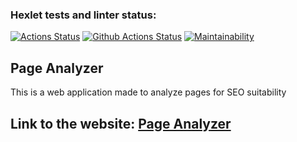 ### Hexlet tests and linter status:
[![Actions Status](https://github.com/DLineX/python-project-83/actions/workflows/hexlet-check.yml/badge.svg)](https://github.com/DLineX/python-project-83/actions)
[![Github Actions Status](https://github.com/DLineX/python-project-83/workflows/Github%20Actions/badge.svg)](https://github.com/DLineX/python-project-83/pyci.yml)
[![Maintainability](https://api.codeclimate.com/v1/badges/b919db79a4f8c1ff7747/maintainability)](https://codeclimate.com/github/DLineX/python-project-83/maintainability)

## Page Analyzer
This is a web application made to analyze pages for SEO suitability

## Link to the website: [Page Analyzer](https://d-lines-page-analyzer.onrender.com)
